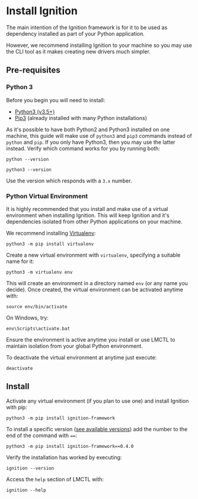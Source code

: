 # Install Ignition

The main intention of the Ignition framework is for it to be used as dependency installed as part of your Python application. 

However, we recommend installing Ignition to your machine so you may use the CLI tool as it makes creating new drivers much simpler. 

## Pre-requisites

### Python 3

Before you begin you will need to install:

- <a href="https://www.python.org" target="_blank">Python3 (v3.5+)</a>
- <a href="https://pip.pypa.io/en/stable/installing/" target="_blank">Pip3</a> (already installed with many Python installations)

As it's possible to have both Python2 and Python3 installed on one machine, this guide will make use of `python3` and `pip3` commands instead of `python` and `pip`. If you only have Python3, then you may use the latter instead. Verify which command works for you by running both:

```
python --version

python3 --version
```

Use the version which responds with a `3.x` number.


### Python Virtual Environment

It is highly recommended that you install and make use of a virtual environment when installing Ignition. This will keep Ignition and it's dependencies isolated from other Python applications on your machine. 

We recommend installing <a href="https://virtualenv.pypa.io/en/latest/" target="_blank">Virtualenv</a>:

```
python3 -m pip install virtualenv
```

Create a new virtual environment with `virtualenv`, specifying a suitable name for it:

```
python3 -m virtualenv env
```

This will create an environment in a directory named `env` (or any name you decide). Once created, the virtual environment can be activated anytime with:

```
source env/bin/activate
```

On Windows, try:

```
env\Scripts\activate.bat
```

Ensure the environment is active anytime you install or use LMCTL to maintain isolation from your global Python environment.

To deactivate the virtual environment at anytime just execute:

```
deactivate
```

## Install

Activate any virtual environment (if you plan to use one) and install Ignition with pip:

```
python3 -m pip install ignition-framework
```

To install a specific version (<a href="https://pypi.org/project/ignition-framework/" target="_blank">see available versions</a>) add the number to the end of the command with `==`:

```
python3 -m pip install ignition-framework==0.4.0
```

Verify the installation has worked by executing:

```
ignition --version
```

Access the `help` section of LMCTL with:

```
ignition --help
```